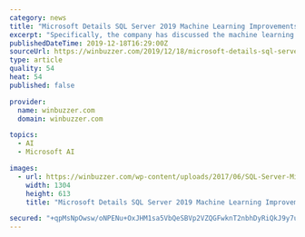 ```yaml
---
category: news
title: "Microsoft Details SQL Server 2019 Machine Learning Improvements"
excerpt: "Specifically, the company has discussed the machine learning tools in the database management system ... data clusters with enhanced data virtualization,” said John “JG” Chirapurath, Microsoft’s general manager of Azure Data & AI, in the blog post."
publishedDateTime: 2019-12-18T16:29:00Z
sourceUrl: https://winbuzzer.com/2019/12/18/microsoft-details-sql-server-2019-machine-learning-improvements-xcxwbn/
type: article
quality: 54
heat: 54
published: false

provider:
  name: winbuzzer.com
  domain: winbuzzer.com

topics:
  - AI
  - Microsoft AI

images:
  - url: https://winbuzzer.com/wp-content/uploads/2017/06/SQL-Server-Microsoft.jpg
    width: 1304
    height: 613
    title: "Microsoft Details SQL Server 2019 Machine Learning Improvements"

secured: "+qpMsNpOwsw/oNPENu+OxJHM1sa5VbQeSBVp2VZQGFwknT2nbhDyRiQkJ9y7uHjnQ44yBYklp+x5sTuaLAJ0155XdC16VI4rR0Fk6SK0mTlb3FjXJw1WdmBczJb4hSgudzMmViaAqtBlkOlWmGGIup4lZt5TsfwiaueUp0swHlOmxYhgymrZ7XdeOBMlVave0pg8EP8JzawmKvcGvvOA9yD8ya+h5Z7Q95b4TjLh6CaWw39xl9CMesliWgpnkhnzjC43gPHPw704/C/PqgaQ4w==;WosLwpwBjt6hMZyQGB0HdA=="
---
```


